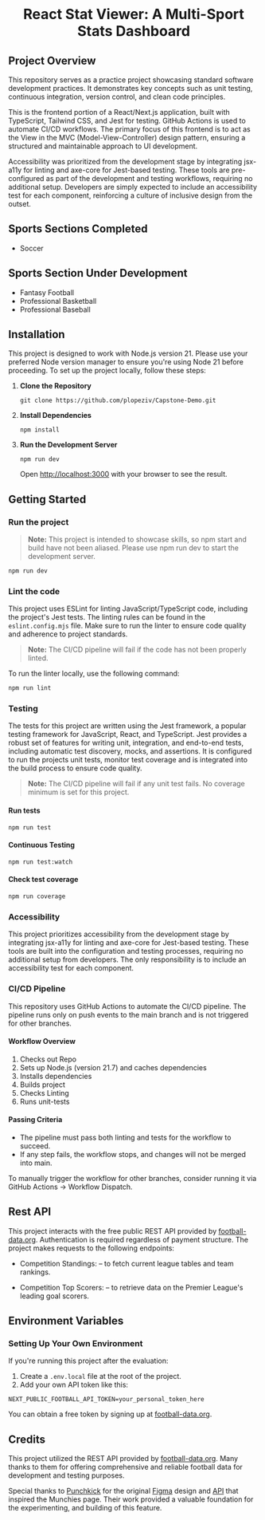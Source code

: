 # <p align="center" style="padding-top:20px">React Stat Viewer: A Multi-Sport Stats Dashboard </p>

## Project Overview

This repository serves as a practice project showcasing standard software development practices. It demonstrates key concepts such as unit testing, continuous integration, version control, and clean code principles.

This is the frontend portion of a React/Next.js application, built with TypeScript, Tailwind CSS, and Jest for testing. GitHub Actions is used to automate CI/CD workflows. The primary focus of this frontend is to act as the View in the MVC (Model-View-Controller) design pattern, ensuring a structured and maintainable approach to UI development.

Accessibility was prioritized from the development stage by integrating jsx-a11y for linting and axe-core for Jest-based testing. These tools are pre-configured as part of the development and testing workflows, requiring no additional setup. Developers are simply expected to include an accessibility test for each component, reinforcing a culture of inclusive design from the outset.

## Sports Sections Completed

- Soccer

## Sports Section Under Development

- Fantasy Football
- Professional Basketball
- Professional Baseball

## Installation

This project is designed to work with Node.js version 21. Please use your preferred Node version manager to ensure you're using Node 21 before proceeding. To set up the project locally, follow these steps:

1. **Clone the Repository**

   ```
   git clone https://github.com/plopeziv/Capstone-Demo.git
   ```

2. **Install Dependencies**

   ```
   npm install
   ```

3. **Run the Development Server**
   ```
   npm run dev
   ```
   Open [http://localhost:3000](http://localhost:3000) with your browser to see the result.

## Getting Started

### Run the project

> **Note:** This project is intended to showcase skills, so npm start and build have not been aliased. Please use npm run dev to start the development server.

```sh
npm run dev
```

### Lint the code

This project uses ESLint for linting JavaScript/TypeScript code, including the project's Jest tests. The linting rules can be found in the `eslint.config.mjs` file. Make sure to run the linter to ensure code quality and adherence to project standards.

> **Note:** The CI/CD pipeline will fail if the code has not been properly linted.

To run the linter locally, use the following command:

```sh
npm run lint
```

### Testing

The tests for this project are written using the Jest framework, a popular testing framework for JavaScript, React, and TypeScript. Jest provides a robust set of features for writing unit, integration, and end-to-end tests, including automatic test discovery, mocks, and assertions. It is configured to run the projects unit tests, monitor test coverage and is integrated into the build process to ensure code quality.

> **Note:** The CI/CD pipeline will fail if any unit test fails. No coverage minimum is set for this project.

#### Run tests

```
npm run test
```

#### Continuous Testing

```
npm run test:watch
```

#### Check test coverage

```sh
npm run coverage
```

### Accessibility

This project prioritizes accessibility from the development stage by integrating jsx-a11y for linting and axe-core for Jest-based testing. These tools are built into the configuration and testing processes, requiring no additional setup from developers. The only responsibility is to include an accessibility test for each component.

### CI/CD Pipeline

This repository uses GitHub Actions to automate the CI/CD pipeline. The pipeline runs only on push events to the main branch and is not triggered for other branches.

#### Workflow Overview

1. Checks out Repo
2. Sets up Node.js (version 21.7) and caches dependencies
3. Installs dependencies
4. Builds project
5. Checks Linting
6. Runs unit-tests

#### Passing Criteria

- The pipeline must pass both linting and tests for the workflow to succeed.
- If any step fails, the workflow stops, and changes will not be merged into main.

To manually trigger the workflow for other branches, consider running it via GitHub Actions → Workflow Dispatch.

## Rest API

This project interacts with the free public REST API provided by [football-data.org](https://www.football-data.org/). Authentication is required regardless of payment structure. The project makes requests to the following endpoints:

- Competition Standings: – to fetch current league tables and team rankings.

- Competition Top Scorers: – to retrieve data on the Premier League's leading goal scorers.

## Environment Variables

### Setting Up Your Own Environment

If you're running this project after the evaluation:

1. Create a `.env.local` file at the root of the project.
2. Add your own API token like this:

```env
NEXT_PUBLIC_FOOTBALL_API_TOKEN=your_personal_token_here
```

You can obtain a free token by signing up at [football-data.org](https://www.football-data.org/).

## Credits

This project utilized the REST API provided by [football-data.org](https://www.football-data.org/). Many thanks to them for offering comprehensive and reliable football data for development and testing purposes.

Special thanks to [Punchkick](https://www.punchkick.com/) for the original [Figma](https://www.figma.com/design/263XJno7ii0uEaarJP9Ydw/Umain-Tech-Case?node-id=27-5682&t=q4KY4eqUbEEr3A2s-0) design and [API](https://work-test-web-2024-eze6j4scpq-lz.a.run.app/api-docs/) that inspired the Munchies page. Their work provided a valuable foundation for the experimenting, and building of this feature.
